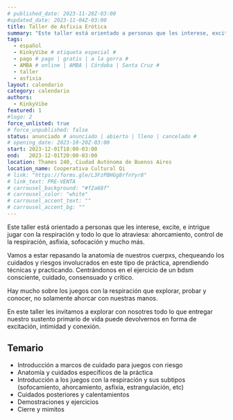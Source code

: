 ```yaml
---
# published_date: 2023-11-28Z-03:00
#updated_date: 2023-11-04Z-03:00
title: Taller de Asfixia Erótica
summary: "Este taller está orientado a personas que les interese, excite, e intrigue jugar con la respiración y todo lo que lo atraviesa: ahorcamiento, control de la respiración, asfixia, sofocación y mucho más."
tags:
  - español
  - KinkyVibe # etiqueta especial #
  - pago # pago | gratis | a la gorra #
  - AMBA # online | AMBA | Córdoba | Santa Cruz #
  - taller
  - asfixia
layout: calendario
category: calendario
authors:
  - KinkyVibe
featured: 1
#logo: 2
force_unlisted: true
# force_unpublished: false
status: anunciado # anunciado | abierto | lleno | cancelado #
# opening_date: 2023-10-20Z-03:00
start: 2023-12-01T18:00-03:00
end:   2023-12-01T20:00-03:00
location: Thames 240, Ciudad Autónoma de Buenos Aires
location_name: Cooperativa Cultural Qi
# link: "https://forms.gle/L3FzPBHGg8rfnYyr8"
# link_text: PRE-VENTA
# carrousel_background: "#f2a68f"
# carrousel_color: "white"
# carrousel_accent_text: ""
# carrousel_accent_bg: ""
---
```

Este taller está orientado a personas que les interese, excite, e intrigue jugar con la respiración y todo lo que lo atraviesa: ahorcamiento, control de la respiración, asfixia, sofocación y mucho más. 

Vamos a estar repasando la anatomía de nuestros cuerpxs, chequeando los cuidados y riesgos involucrados en este tipo de práctica, aprendiendo técnicas y practicando. Centrándonos en el ejercicio de un bdsm consciente, cuidado, consensuado y crítico. 

Hay mucho sobre los juegos con la respiración que explorar, probar y conocer, no solamente ahorcar con nuestras manos. 

En este taller les invitamos a explorar con nosotres todo lo que entregar nuestro sustento primario de vida puede devolvernos en forma de excitación, intimidad y conexión. 

## Temario
- Introducción a marcos de cuidado para juegos con riesgo
- Anatomía y cuidados específicos de la práctica
- Introducción a los juegos con la respiración y sus subtipos (sofocamiento, ahorcamiento, asfixia, estrangulación, etc) 
- Cuidados posteriores y calentamientos 
- Demostraciones y ejercicios 
- Cierre y mimitos